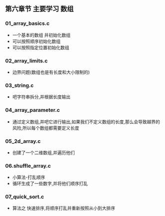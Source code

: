 ## 第六章节 主要学习 数组

### 01_array_basics.c 
- 一个基本的数组 并初始化数组
- 可以按照顺序初始化数组
- 可以按照指定位置初始化数组
### 02_array_limits.c 
- 边界问题(数组也是有长度和大小限制的)
### 03_string.c
-  吧字符串拆分,并根据长度输出

### 04_array_parameter.c
- 通过定义数组,并吧它进行输出,如果我们不定义数组的长度,那么会导致越界的风险,所以每个数组都需要定义长度

### 05_2d_array.c
- 创建了一个二维数组,并遍历他们

### 06.shuffle_array.c 
- 小算法-打乱顺序
- 循环生成了一些数字,并将他们顺序打乱

### 07_quick_sort.c
- 算法之 快速排序,将顺序打乱并重新按照从小到大排序




